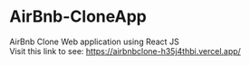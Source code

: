 # AirBnb-CloneApp
AirBnb Clone Web application using React JS <br/>
Visit this link  to see: https://airbnbclone-h35j4thbi.vercel.app/
